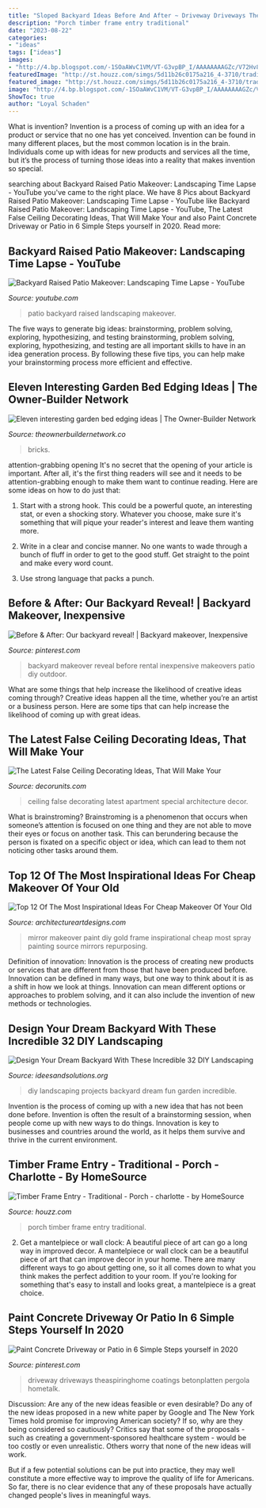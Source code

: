 ```yaml
---
title: "Sloped Backyard Ideas Before And After ~ Driveway Driveways Theaspiringhome Coatings Betonplatten Pergola Hometalk"
description: "Porch timber frame entry traditional"
date: "2023-08-22"
categories:
- "ideas"
tags: ["ideas"]
images:
- "http://4.bp.blogspot.com/-1SOaAWvC1VM/VT-G3vpBP_I/AAAAAAAAGZc/V72Hv8elzo4/w1200-h630-p-k-no-nu/Top-32-DIY-Fun-Landscaping-Ideas-For-Your-Dream-Backyard.jpg"
featuredImage: "http://st.houzz.com/simgs/5d11b26c0175a216_4-3710/traditional-porch.jpg"
featured_image: "http://st.houzz.com/simgs/5d11b26c0175a216_4-3710/traditional-porch.jpg"
image: "http://4.bp.blogspot.com/-1SOaAWvC1VM/VT-G3vpBP_I/AAAAAAAAGZc/V72Hv8elzo4/w1200-h630-p-k-no-nu/Top-32-DIY-Fun-Landscaping-Ideas-For-Your-Dream-Backyard.jpg"
ShowToc: true
author: "Loyal Schaden"
---
```



What is invention?
Invention is a process of coming up with an idea for a product or service that no one has yet conceived. Invention can be found in many different places, but the most common location is in the brain. Individuals come up with ideas for new products and services all the time, but it’s the process of turning those ideas into a reality that makes invention so special.

	

		
searching about Backyard Raised Patio Makeover: Landscaping Time Lapse - YouTube you've came to the right place. We have 8 Pics about Backyard Raised Patio Makeover: Landscaping Time Lapse - YouTube like Backyard Raised Patio Makeover: Landscaping Time Lapse - YouTube, The Latest False Ceiling Decorating Ideas, That Will Make Your and also Paint Concrete Driveway or Patio in 6 Simple Steps yourself in 2020. Read more:
		
    
## Backyard Raised Patio Makeover: Landscaping Time Lapse - YouTube

<img loading=lazy src="http://i.ytimg.com/vi/4aIF_9AnwWg/maxresdefault.jpg" onerror="this.onerror=null;this.src='https://tse2.mm.bing.net/th?id=OIP.ABZ5NnyQobq5abos1JAq-QHaEK&amp;pid=15.1';" alt="Backyard Raised Patio Makeover: Landscaping Time Lapse - YouTube">

_Source: youtube.com_

>patio backyard raised landscaping makeover. 

	

The five ways to generate big ideas: brainstorming, problem solving, exploring, hypothesizing, and testing
brainstorming, problem solving, exploring, hypothesizing, and testing are all important skills to have in an idea generation process. By following these five tips, you can help make your brainstorming process more efficient and effective.

    
## Eleven Interesting Garden Bed Edging Ideas | The Owner-Builder Network

<img loading=lazy src="https://theownerbuildernetwork.co/wp-content/uploads/2015/05/Garden-Bed-Edging-Ideas-20.jpg" onerror="this.onerror=null;this.src='https://tse2.mm.bing.net/th?id=OIP.XOtZr9a65f0PzKdPDht4ywHaJ4&amp;pid=15.1';" alt="Eleven interesting garden bed edging ideas | The Owner-Builder Network">

_Source: theownerbuildernetwork.co_

>bricks. 

	

attention-grabbing opening
It's no secret that the opening of your article is important. After all, it's the first thing readers will see and it needs to be attention-grabbing enough to make them want to continue reading. Here are some ideas on how to do just that:
1. Start with a strong hook. This could be a powerful quote, an interesting stat, or even a shocking story. Whatever you choose, make sure it's something that will pique your reader's interest and leave them wanting more.

2. Write in a clear and concise manner. No one wants to wade through a bunch of fluff in order to get to the good stuff. Get straight to the point and make every word count.

3. Use strong language that packs a punch.

    
## Before &amp; After: Our Backyard Reveal! | Backyard Makeover, Inexpensive

<img loading=lazy src="https://i.pinimg.com/736x/fa/b7/cf/fab7cfed0c21f5977849c502225d3bd8.jpg" onerror="this.onerror=null;this.src='https://tse1.mm.bing.net/th?id=OIP.zWLQo7Y2IU_RAQVq53iEkgHaLH&amp;pid=15.1';" alt="Before &amp; After: Our backyard reveal! | Backyard makeover, Inexpensive">

_Source: pinterest.com_

>backyard makeover reveal before rental inexpensive makeovers patio diy outdoor. 

	

What are some things that help increase the likelihood of creative ideas coming through?
Creative ideas happen all the time, whether you’re an artist or a business person. Here are some tips that can help increase the likelihood of coming up with great ideas.

    
## The Latest False Ceiling Decorating Ideas, That Will Make Your

<img loading=lazy src="https://2.bp.blogspot.com/-eW4d5izYRaI/VxKxZxTh9VI/AAAAAAAAkTk/UJHWxbebWxEFyTfljebN8CEWO-yI3K3NACLcB/s1600/5.jpg" onerror="this.onerror=null;this.src='https://tse3.mm.bing.net/th?id=OIP.CGnKe_NgYwhsTyQ-Es8ANAHaJ4&amp;pid=15.1';" alt="The Latest False Ceiling Decorating Ideas, That Will Make Your">

_Source: decorunits.com_

>ceiling false decorating latest apartment special architecture decor. 

	

What is brainstroming?
Brainstroming is a phenomenon that occurs when someone’s attention is focused on one thing and they are not able to move their eyes or focus on another task. This can berundering because the person is fixated on a specific object or idea, which can lead to them not noticing other tasks around them.

    
## Top 12 Of The Most Inspirational Ideas For Cheap Makeover Of Your Old

<img loading=lazy src="https://www.architectureartdesigns.com/wp-content/uploads/2016/03/11-3-630x596.jpg" onerror="this.onerror=null;this.src='https://tse3.mm.bing.net/th?id=OIP.AeEz5YpyCTVWLXAgWOnSEwHaHA&amp;pid=15.1';" alt="Top 12 Of The Most Inspirational Ideas For Cheap Makeover Of Your Old">

_Source: architectureartdesigns.com_

>mirror makeover paint diy gold frame inspirational cheap most spray painting source mirrors repurposing. 

	

Definition of innovation:
Innovation is the process of creating new products or services that are different from those that have been produced before. Innovation can be defined in many ways, but one way to think about it is as a shift in how we look at things. Innovation can mean different options or approaches to problem solving, and it can also include the invention of new methods or technologies.

    
## Design Your Dream Backyard With These Incredible 32 DIY Landscaping

<img loading=lazy src="http://4.bp.blogspot.com/-1SOaAWvC1VM/VT-G3vpBP_I/AAAAAAAAGZc/V72Hv8elzo4/w1200-h630-p-k-no-nu/Top-32-DIY-Fun-Landscaping-Ideas-For-Your-Dream-Backyard.jpg" onerror="this.onerror=null;this.src='https://tse3.mm.bing.net/th?id=OIP.ONj6v5bNmnzi5BQzEPaGtAHaD4&amp;pid=15.1';" alt="Design Your Dream Backyard With These Incredible 32 DIY Landscaping">

_Source: ideesandsolutions.org_

>diy landscaping projects backyard dream fun garden incredible. 

	

Invention is the process of coming up with a new idea that has not been done before. Invention is often the result of a brainstorming session, when people come up with new ways to do things. Innovation is key to businesses and countries around the world, as it helps them survive and thrive in the current environment.

    
## Timber Frame Entry - Traditional - Porch - Charlotte - By HomeSource

<img loading=lazy src="http://st.houzz.com/simgs/5d11b26c0175a216_4-3710/traditional-porch.jpg" onerror="this.onerror=null;this.src='https://tse1.mm.bing.net/th?id=OIP.vMe9hs9y8Uh3b7VD3sjpvAHaJ4&amp;pid=15.1';" alt="Timber Frame Entry - Traditional - Porch - charlotte - by HomeSource">

_Source: houzz.com_

>porch timber frame entry traditional. 

	

2. Get a mantelpiece or wall clock: A beautiful piece of art can go a long way in improved decor.
A mantelpiece or wall clock can be a beautiful piece of art that can improve decor in your home. There are many different ways to go about getting one, so it all comes down to what you think makes the perfect addition to your room. If you're looking for something that's easy to install and looks great, a mantelpiece is a great choice.

    
## Paint Concrete Driveway Or Patio In 6 Simple Steps Yourself In 2020

<img loading=lazy src="https://i.pinimg.com/736x/04/32/52/043252a7f7ba760c6916be93f02188ca.jpg" onerror="this.onerror=null;this.src='https://tse4.mm.bing.net/th?id=OIP.88uly_xARc0-zqi0MP-MSQHaJ3&amp;pid=15.1';" alt="Paint Concrete Driveway or Patio in 6 Simple Steps yourself in 2020">

_Source: pinterest.com_

>driveway driveways theaspiringhome coatings betonplatten pergola hometalk. 

	

Discussion: Are any of the new ideas feasible or even desirable?
Do any of the new ideas proposed in a new white paper by Google and The New York Times hold promise for improving American society? If so, why are they being considered so cautiously?
Critics say that some of the proposals - such as creating a government-sponsored healthcare system - would be too costly or even unrealistic. Others worry that none of the new ideas will work.

But if a few potential solutions can be put into practice, they may well constitute a more effective way to improve the quality of life for Americans. So far, there is no clear evidence that any of these proposals have actually changed people's lives in meaningful ways.

